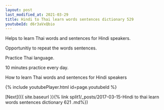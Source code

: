 ```yaml
---
layout: post
last_modified_at: 2021-03-29
title: Hindi to Thai learn words sentences dictionary 529 
youtubeId: d6r3aVxQbio
---
```

 
 
Helps to learn Thai words and sentences for Hindi speakers.

Opportunitiy to repeat the words sentences. 

Practice Thai language. 
 
10 minutes practice every day. 
 
How to learn Thai words and sentences for Hindi speakers 
 
{% include youtubePlayer.html id=page.youtubeId %}
 
 
[Next]({{ site.baseurl }}{% link  split1/_posts/2017-03-15-Hindi to thai learn words sentences dictionary 621 .md%})
 
